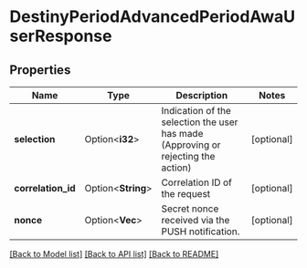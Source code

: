 # DestinyPeriodAdvancedPeriodAwaUserResponse

## Properties

Name | Type | Description | Notes
------------ | ------------- | ------------- | -------------
**selection** | Option<**i32**> | Indication of the selection the user has made (Approving or rejecting the action) | [optional]
**correlation_id** | Option<**String**> | Correlation ID of the request | [optional]
**nonce** | Option<**Vec<String>**> | Secret nonce received via the PUSH notification. | [optional]

[[Back to Model list]](../README.md#documentation-for-models) [[Back to API list]](../README.md#documentation-for-api-endpoints) [[Back to README]](../README.md)


